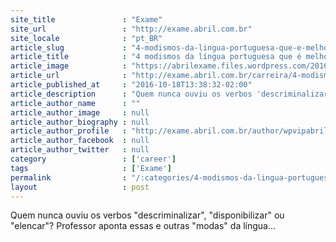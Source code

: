 ```yaml
---
site_title               : "Exame"
site_url                 : "http://exame.abril.com.br"
site_locale              : "pt_BR"
article_slug             : "4-modismos-da-lingua-portuguesa-que-e-melhor-evitar"
article_title            : "4 modismos da língua portuguesa que é melhor evitar"
article_image            : "https://abrilexame.files.wordpress.com/2016/10/size_960_16_9_escrevendo1.jpg?quality=70&strip=all&w=960"
article_url              : "http://exame.abril.com.br/carreira/4-modismos-da-lingua-portuguesa-que-e-melhor-evitar/"
article_published_at     : "2016-10-18T13:38:32-02:00"
article_description      : "Quem nunca ouviu os verbos 'descriminalizar', 'disponibilizar' ou 'elencar'? Professor aponta essas e outras 'modas' da língua..."
article_author_name      : ""
article_author_image     : null
article_author_biography : null
article_author_profile   : "http://exame.abril.com.br/author/wpvipabril/"
article_author_facebook  : null
article_author_twitter   : null
category                 : ['career']
tags                     : ['Exame']
permalink                : "/:categories/4-modismos-da-lingua-portuguesa-que-e-melhor-evitar/"
layout                   : post
---
```


Quem nunca ouviu os verbos "descriminalizar", "disponibilizar" ou "elencar"? Professor aponta essas e outras "modas" da língua...
